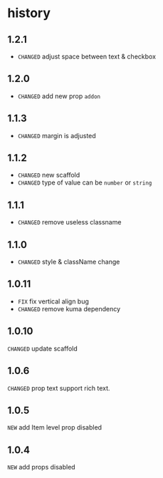 # history


## 1.2.1

* `CHANGED` adjust space between text & checkbox

## 1.2.0

* `CHANGED` add new prop `addon`

## 1.1.3

* `CHANGED` margin is adjusted

## 1.1.2

* `CHANGED` new scaffold
* `CHANGED` type of value can be `number` or `string`

## 1.1.1

* `CHANGED` remove useless classname

## 1.1.0

* `CHANGED` style & className change

## 1.0.11

* `FIX` fix vertical align bug
* `CHANGED` remove kuma dependency

## 1.0.10

`CHANGED` update scaffold

## 1.0.6

`CHANGED` prop text support rich text.

## 1.0.5

`NEW` add Item level prop disabled

## 1.0.4

`NEW` add props disabled